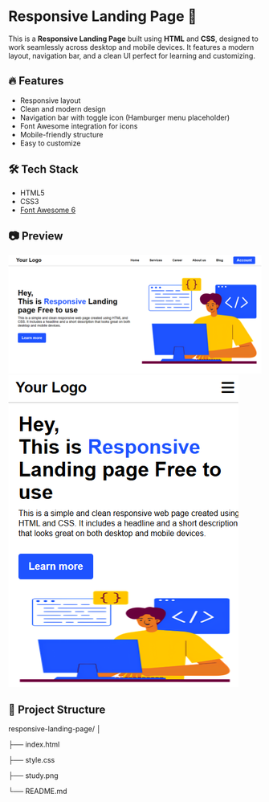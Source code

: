 # Responsive Landing Page 🚀

This is a **Responsive Landing Page** built using **HTML** and **CSS**, designed to work seamlessly across desktop and mobile devices. It features a modern layout, navigation bar, and a clean UI perfect for learning and customizing.

## 🔥 Features

- Responsive layout
- Clean and modern design
- Navigation bar with toggle icon (Hamburger menu placeholder)
- Font Awesome integration for icons
- Mobile-friendly structure
- Easy to customize

## 🛠️ Tech Stack

- HTML5
- CSS3
- [Font Awesome 6](https://fontawesome.com/v6/docs)

## 📷 Preview

![Landing page](./preview.png)
![Mobile first view ](./preview1.png)


## 📁 Project Structure
responsive-landing-page/
│

├── index.html

├── style.css

├── study.png

└── README.md


